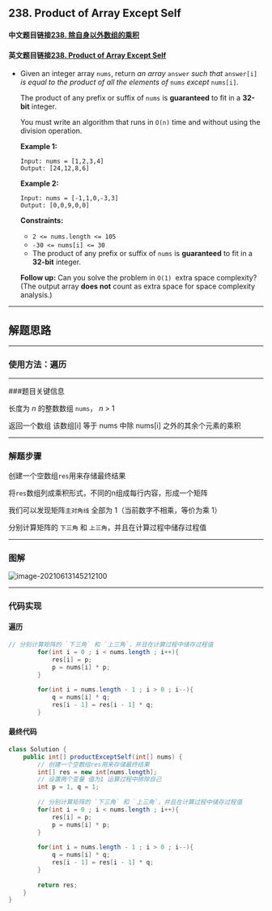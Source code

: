 ## 238. Product of Array Except Self

#### 中文题目链接[238. 除自身以外数组的乘积](https://leetcode-cn.com/problems/product-of-array-except-self/)

#### 英文题目链接[238. Product of Array Except Self](https://leetcode.com/problems/product-of-array-except-self/)

- Given an integer array `nums`, return *an array* `answer` *such that* `answer[i]` *is equal to the product of all the elements of* `nums` *except* `nums[i]`.

  The product of any prefix or suffix of `nums` is **guaranteed** to fit in a **32-bit** integer.

  You must write an algorithm that runs in `O(n)` time and without using the division operation.

   

  **Example 1:**

  ```
  Input: nums = [1,2,3,4]
  Output: [24,12,8,6]
  ```

  **Example 2:**

  ```
  Input: nums = [-1,1,0,-3,3]
  Output: [0,0,9,0,0]
  ```

   

  **Constraints:**

  - `2 <= nums.length <= 105`
  - `-30 <= nums[i] <= 30`
  - The product of any prefix or suffix of `nums` is **guaranteed** to fit in a **32-bit** integer.

   

  **Follow up:** Can you solve the problem in `O(1) `extra space complexity? (The output array **does not** count as extra space for space complexity analysis.)

---

## 解题思路

---

### 使用方法：遍历

---

###题目关键信息

长度为 *n* 的整数数组 `nums`， *n* > 1

返回一个数组 该数组[i] 等于 nums 中除 nums[i] 之外的其余个元素的乘积

---

### 解题步骤

创建一个空数组`res`用来存储最终结果

将`res`数组列成乘积形式，不同的n组成每行内容，形成一个矩阵

我们可以发现矩阵`主对角线` 全部为 1（当前数字不相乘，等价为乘 1）

分别计算矩阵的 `下三角` 和 `上三角`，并且在计算过程中储存过程值

---

### 图解

![image-20210613145212100](https://tva1.sinaimg.cn/large/008i3skNgy1grh7z8j8ulj30fa0a00t1.jpg)

---

### 代码实现

#### 遍历

```java
// 分别计算矩阵的 `下三角` 和 `上三角`，并且在计算过程中储存过程值
        for(int i = 0 ; i < nums.length ; i++){
            res[i] = p;
            p = nums[i] * p;
        }
        
        for(int i = nums.length - 1 ; i > 0 ; i--){
            q = nums[i] * q;
            res[i - 1] = res[i - 1] * q;
        }
```

#### 最终代码

```java
class Solution {
    public int[] productExceptSelf(int[] nums) {
        // 创建一个空数组res用来存储最终结果
        int[] res = new int[nums.length]; 
        // 设置两个变量 值为1 运算过程中排除自己
        int p = 1, q = 1; 
        
        // 分别计算矩阵的 `下三角` 和 `上三角`，并且在计算过程中储存过程值
        for(int i = 0 ; i < nums.length ; i++){
            res[i] = p;
            p = nums[i] * p;
        }
        
        for(int i = nums.length - 1 ; i > 0 ; i--){
            q = nums[i] * q;
            res[i - 1] = res[i - 1] * q;
        }
        
        return res;
    }
}
```

